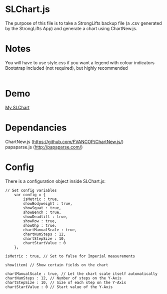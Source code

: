# SLChart.js<br>
The purpose of this file is to take a StrongLifts backup file (a .csv generated by the StrongLifts App) and generate a chart using ChartNew.js.<br>
# Notes<br>
You will have to use style.css if you want a legend with colour indicators<br>
Bootstrap included (not required), but highly recommended<br>
<br>
# Demo
[My SLChart](http://zachtoogood.com/files/SLChart/index.html)<br>
# Dependancies<br>
ChartNew.js (https://github.com/FVANCOP/ChartNew.js/)<br>
papaparse.js (http://papaparse.com/)<br>
# Config<br>
There is a configuration object inside SLChart.js:
```
// Set config variables
	var config = {
		isMetric : true,
		showBodyweight : true, 
		showSquat : true,
		showBench : true,
		showDeadlift : true,
		showRow : true,
		showOhp : true,
		chartManualScale : true,
		chartNumSteps : 12,
		chartStepSize : 10,
		chartStartValue : 0
	};
```

```
isMetric : true, // Set to false for Imperial measurements
```

```
show(item) // Show certain fields on the chart
```

```
chartManualScale : true, // Let the chart scale itself automatically
chartNumSteps : 12, // Number of steps on the Y-Axis
chartStepSize : 10, // Size of each step on the Y-Axis
chartStartValue : 0 // Start value of the Y-Axis
```
